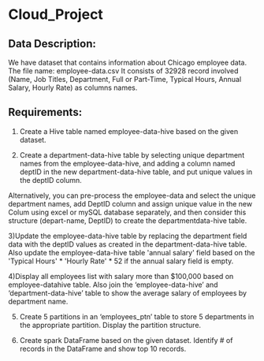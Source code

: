 # Cloud_Project

## Data Description:

We have dataset that contains information about Chicago employee data.
The file name: employee-data.csv
It consists of 32928 record involved (Name, Job Titles, Department, Full or Part-Time, Typical Hours, Annual Salary,
Hourly Rate) as columns names.

## Requirements:

1) Create a Hive table named employee-data-hive based on the given dataset.

2) Create a department-data-hive table by selecting unique department names from the
employee-data-hive,
and adding a column named deptID in the new department-data-hive table,
and put unique values in the deptID column.

Alternatively, you can pre-process the employee-data
and select the unique department names, add DeptID column and assign unique value in the new Colum using excel or mySQL database separately,
and then consider this structure (depart-name, DeptID) to create the departmentdata-hive table.

3)Update the employee-data-hive table by replacing the department field data with the
deptID values as created in the department-data-hive table.
Also update the employee-data-hive table 'annual salary' field based on the 'Typical
Hours' * 'Hourly Rate' * 52 if the annual salary field is empty.

4)Display all employees list with salary more than $100,000 based on employee-datahive table.
Also join the ‘employee-data-hive’ and ‘department-data-hive’ table to show the
average salary of employees by department name.

5) Create 5 partitions in an ‘employees_ptn’ table to store 5 departments in the
appropriate partition.
Display the partition structure.

6) Create spark DataFrame based on the given dataset.
 Identify # of records in the DataFrame
 and show top 10 records.
